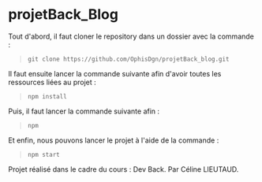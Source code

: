 # projetBack_Blog

Tout d'abord, il faut cloner le repository dans un dossier avec la commande :
> ``` git clone https://github.com/OphisDgn/projetBack_blog.git ```

Il faut ensuite lancer la commande suivante afin d'avoir toutes les ressources liées au projet : 
> ``` npm install ```

Puis, il faut lancer la commande suivante afin :
> ``` npm  ```

Et enfin, nous pouvons lancer le projet à l'aide de la commande : 
> ``` npm start ```

Projet réalisé dans le cadre du cours : Dev Back.
Par Céline LIEUTAUD.